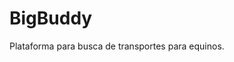 # BigBuddy 
<link href="https://emoji-css.afeld.me/emoji.css" rel="stylesheet">
<i class="em em-horse" aria-role="presentation" aria-label="HORSE FACE"></i>
Plataforma para busca de transportes para equinos.
